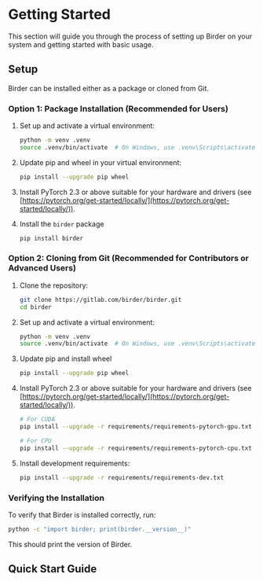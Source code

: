 # Getting Started

This section will guide you through the process of setting up Birder on your system and getting started with basic usage.

## Setup

Birder can be installed either as a package or cloned from Git.

### Option 1: Package Installation (Recommended for Users)

1. Set up and activate a virtual environment:

    ```sh
    python -m venv .venv
    source .venv/bin/activate  # On Windows, use .venv\Scripts\activate
    ```

1. Update pip and wheel in your virtual environment:

    ```sh
    pip install --upgrade pip wheel
    ```

1. Install PyTorch 2.3 or above suitable for your hardware and drivers (see [https://pytorch.org/get-started/locally/](https://pytorch.org/get-started/locally/)).

1. Install the `birder` package

    ```sh
    pip install birder
    ```

### Option 2: Cloning from Git (Recommended for Contributors or Advanced Users)

1. Clone the repository:

    ```sh
    git clone https://gitlab.com/birder/birder.git
    cd birder
    ```

1. Set up and activate a virtual environment:

    ```sh
    python -m venv .venv
    source .venv/bin/activate  # On Windows, use .venv\Scripts\activate
    ```

1. Update pip and install wheel

    ```sh
    pip install --upgrade pip wheel
    ```

1. Install PyTorch 2.3 or above suitable for your hardware and drivers (see [https://pytorch.org/get-started/locally/](https://pytorch.org/get-started/locally/)).

    ```sh
    # For CUDA
    pip install --upgrade -r requirements/requirements-pytorch-gpu.txt

    # For CPU
    pip install --upgrade -r requirements/requirements-pytorch-cpu.txt
    ```

1. Install development requirements:

    ```sh
    pip install --upgrade -r requirements/requirements-dev.txt
    ```

### Verifying the Installation

To verify that Birder is installed correctly, run:

```sh
python -c "import birder; print(birder.__version__)"
```

This should print the version of Birder.

## Quick Start Guide
